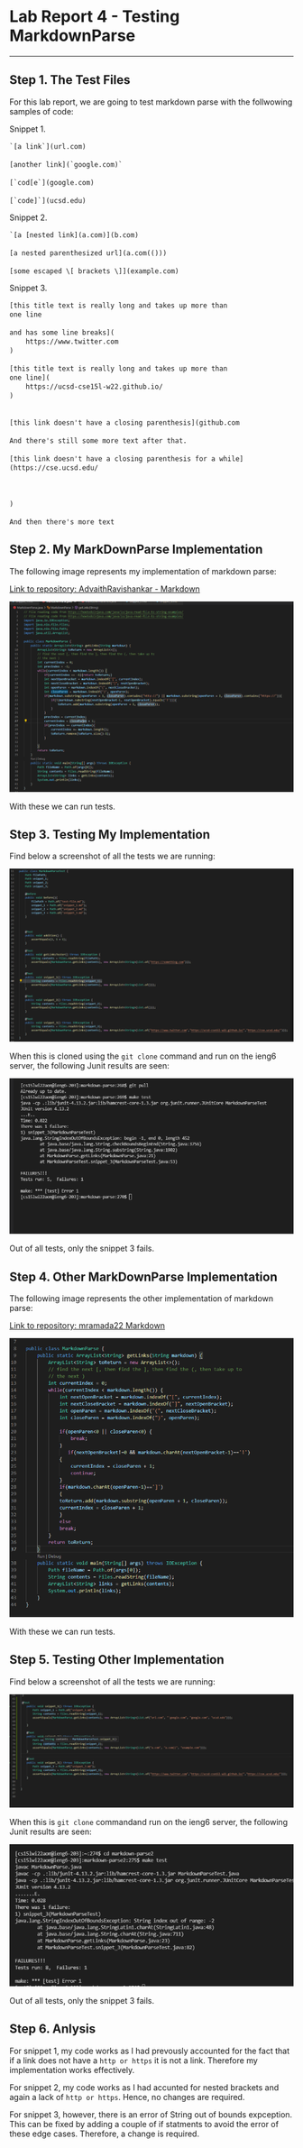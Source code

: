 # Lab Report 4 - Testing MarkdownParse
---

## Step 1. The Test Files

For this lab report, we are going to test markdown parse with the follwowing samples of code:

Snippet 1.
```
`[a link`](url.com)

[another link](`google.com)`

[`cod[e`](google.com)

[`code]`](ucsd.edu)

```

Snippet 2.
```
`[a [nested link](a.com)](b.com)

[a nested parenthesized url](a.com(()))

[some escaped \[ brackets \]](example.com)

```

Snippet 3.
```
[this title text is really long and takes up more than 
one line

and has some line breaks](
    https://www.twitter.com
)

[this title text is really long and takes up more than 
one line](
    https://ucsd-cse15l-w22.github.io/
)


[this link doesn't have a closing parenthesis](github.com

And there's still some more text after that.

[this link doesn't have a closing parenthesis for a while](https://cse.ucsd.edu/



)

And then there's more text

```

## Step 2. My MarkDownParse Implementation

The following image represents my implementation of markdown parse:

[Link to repository: AdvaithRavishankar - Markdown](https://github.com/AdvaithRavishankar/markdown-parse)

![step1](../images/lab_report_4/step_1.png)

With these we can run tests.

## Step 3. Testing My Implementation

Find below a screenshot of all the tests we are running:

![step2](../images/lab_report_4/step_2.png)

When this is cloned using the ```git clone``` command and run on the ieng6 server, the following Junit results are seen:

![step3](../images/lab_report_4/step_3.png)

Out of all tests, only the snippet 3 fails.

## Step 4. Other MarkDownParse Implementation
 
The following image represents the other implementation of markdown parse:
 
[Link to repository: mramada22 Markdown](https://github.com/mramada22/markdown-parse)

![step4](../images/lab_report_4/step_4.png)

With these we can run tests.

## Step 5. Testing Other Implementation

Find below a screenshot of all the tests we are running:

![step5](../images/lab_report_4/step_5.png)

When this is ```git clone``` commandand run on the ieng6 server, the following Junit results are seen:

![step6](../images/lab_report_4/step_6.png)

Out of all tests, only the snippet 3 fails.

## Step 6. Anlysis

For snippet 1, my code works as I had prevously accounted for the fact that if a link does not have a ```http or https``` it is not a link. Therefore my implementation works effectively.

For snippet 2, my code works as I had accunted for nested brackets and again a lack of ```http or https```. Hence, no changes are required.

For snippet 3, however, there is an error of String out of bounds expception. This can be fixed by adding a couple of if statments to avoid the error of these edge cases. Therefore, a change is required.


